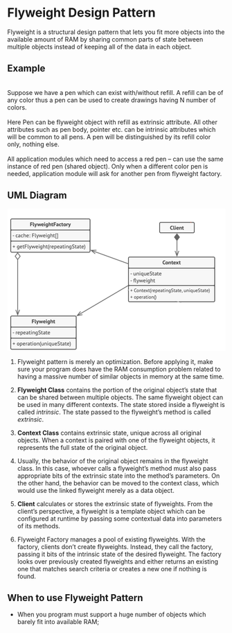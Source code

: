 <h1>Flyweight Design Pattern</h1>

Flyweight is a structural design pattern that lets you fit more objects into the available amount of RAM by sharing common parts of state between multiple objects instead of keeping all of the data in each object.

<h2>Example</h2>

<br>Suppose we have a pen which can exist with/without refill. A refill can be of any color thus a pen can be used to create drawings having N number of colors.</br>
<br>Here Pen can be flyweight object with refill as extrinsic attribute. All other attributes such as pen body, pointer etc. can be intrinsic attributes which will be common to all pens. A pen will be distinguished by its refill color only, nothing else.</br>
<br>All application modules which need to access a red pen – can use the same instance of red pen (shared object). Only when a different color pen is needed, application module will ask for another pen from flyweight factory.</br>

<h2>UML Diagram</h2>

![img.png](img.png)

<ol>
<li>
Flyweight pattern is merely an optimization. Before applying it, make sure your program does have the RAM consumption problem related to having a massive number of similar objects in memory at the same time.
</li>
<li>

**Flyweight Class** contains the portion of the original object’s state that can be shared between multiple objects. The same flyweight object can be used in many different contexts. The state stored inside a flyweight is called *intrinsic*. The state passed to the flyweight’s method is called *extrinsic*. 
</li>
<li>

**Context Class** contains extrinsic state, unique across all original objects. When a context is paired with one of the flyweight objects, it represents the full state of the original object. 
</li>
<li>

Usually, the behavior of the original object remains in the flyweight class. In this case, whoever calls a flyweight’s method must also pass appropriate bits of the extrinsic state into the method’s parameters. On the other hand, the behavior can be moved to the context class, which would use the linked flyweight merely as a data object.
</li>
<li>

**Client** calculates or stores the extrinsic state of flyweights. From the client’s perspective, a flyweight is a template object which can be configured at runtime by passing some contextual data into parameters of its methods.
</li>
<li>

Flyweight Factory manages a pool of existing flyweights. With the factory, clients don’t create flyweights.  Instead, they call the factory, passing it bits of the intrinsic state of the desired flyweight. The factory looks over previously created flyweights and either returns an existing one that matches search criteria or creates a new one if nothing is found.
</li>
</ol>


<h2>When to use Flyweight Pattern</h2>
<ul>
<li>

When you program must support a huge number of objects which barely fit into available RAM;
</li>
</ul>
